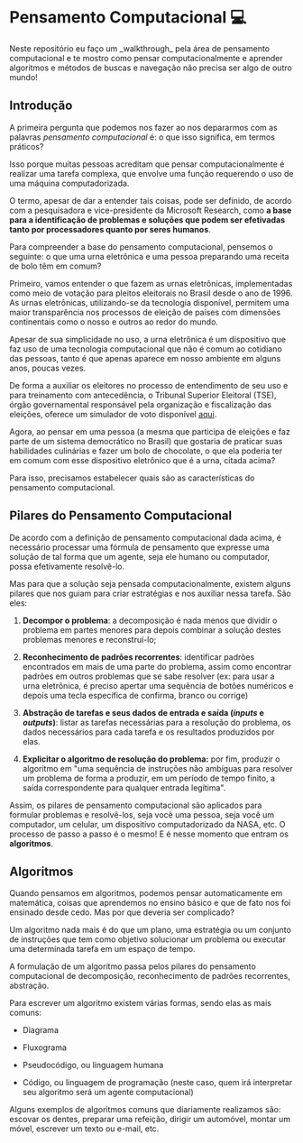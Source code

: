 # Pensamento Computacional :computer:

<p> Neste repositório eu faço um _walkthrough_ pela área de pensamento computacional e te mostro como pensar computacionalmente e aprender algoritmos e métodos de buscas e navegação não precisa ser algo de outro mundo! </p>


## Introdução

A primeira pergunta que podemos nos fazer ao nos depararmos com as palavras _pensamento computacional_ é: o que isso significa, em termos práticos? 

Isso porque muitas pessoas acreditam que pensar computacionalmente é realizar uma tarefa complexa, que envolve uma função requerendo o uso de uma máquina computadorizada. 

O termo, apesar de dar a entender tais coisas, pode ser definido, de acordo com a pesquisadora e vice-presidente da Microsoft Research, como **a base para a identificação de problemas e soluções que podem ser efetivadas tanto por processadores quanto por seres humanos**. 

Para compreender a base do pensamento computacional, pensemos o seguinte: o que uma urna eletrônica e uma pessoa preparando uma receita de bolo têm em comum?

Primeiro, vamos entender o que fazem as urnas eletrônicas, implementadas como meio de votação para pleitos eleitorais no Brasil desde o ano de 1996. As urnas eletrônicas, utilizando-se da tecnologia disponível, permitem uma maior transparência nos processos de eleição de países com dimensões continentais como o nosso e outros ao redor do mundo.

Apesar de sua simplicidade no uso, a urna eletrônica é um dispositivo que faz uso de uma tecnologia computacional que não é comum ao cotidiano das pessoas, tanto é que apenas aparece em nosso ambiente em alguns anos, poucas vezes.

De forma a auxiliar os eleitores no processo de entendimento de seu uso e para treinamento com antecedência, o Tribunal Superior Eleitoral (TSE), órgão governamental responsável pela organização e fiscalização das eleições, oferece um simulador de voto disponível [aqui](https://www.tse.jus.br/eleicoes/urna-eletronica/simulacao-de-votacao).

Agora, ao pensar em uma pessoa (a mesma que participa de eleições e faz parte de um sistema democrático no Brasil) que gostaria de praticar suas habilidades culinárias e fazer um bolo de chocolate, o que ela poderia ter em comum com esse dispositivo eletrônico que é a urna, citada acima?

Para isso, precisamos estabelecer quais são as características do pensamento computacional.



## Pilares do Pensamento Computacional

De acordo com a definição de pensamento computacional dada acima, é necessário processar uma fórmula de pensamento que expresse uma solução de tal forma que um agente, seja ele humano ou computador, possa efetivamente resolvê-lo.

Mas para que a solução seja pensada computacionalmente, existem alguns pilares que nos guiam para criar estratégias e nos auxiliar nessa tarefa. São eles:

1. **Decompor o problema**: a decomposição é nada menos que dividir o problema em partes menores para depois combinar a solução destes problemas menores e reconstruí-lo;

2. **Reconhecimento de padrões recorrentes**: identificar padrões encontrados em mais de uma parte do problema, assim como encontrar padrões em outros problemas que se sabe resolver (ex: para usar a urna eletrônica, é preciso apertar uma sequência de botões numéricos e depois uma tecla específica de confirma, branco ou corrige)

3. **Abstração de tarefas e seus dados de entrada e saída (_inputs_ e _outputs_)**: listar as tarefas necessárias para a resolução do problema, os dados necessários para cada tarefa e os resultados produzidos por elas.

4. **Explicitar o algoritmo de resolução do problema:** por fim, produzir o algoritmo em "uma sequência de instruções não ambíguas para resolver um problema de forma a produzir, em um período de tempo finito, a saída correspondente para qualquer entrada legítima". 



Assim, os pilares de pensamento computacional são aplicados para formular problemas e resolvê-los, seja você uma pessoa, seja você um computador, um celular, um dispositivo computadorizado da NASA, etc. O processo de passo a passo é o mesmo! E é nesse momento que entram os **algoritmos**.



## Algoritmos

Quando pensamos em algoritmos, podemos pensar automaticamente em matemática, coisas que aprendemos no ensino básico e que de fato nos foi ensinado desde cedo. Mas por que deveria ser complicado?

Um algoritmo nada mais é do que um plano, uma estratégia ou um conjunto de instruções que tem como objetivo solucionar um problema ou executar uma determinada tarefa em um espaço de tempo. 

A formulação de um algoritmo passa pelos pilares do pensamento computacional de decomposição, reconhecimento de padrões recorrentes, abstração.

Para escrever um algoritmo existem várias formas, sendo elas as mais comuns:

+ Diagrama

+ Fluxograma

+ Pseudocódigo, ou linguagem humana

+ Código, ou linguagem de programação (neste caso, quem irá interpretar seu algoritmo será um agente computacional)

Alguns exemplos de algoritmos comuns que diariamente realizamos são: escovar os dentes, preparar uma refeição, dirigir um automóvel, montar um móvel, escrever um texto ou e-mail, etc. 


